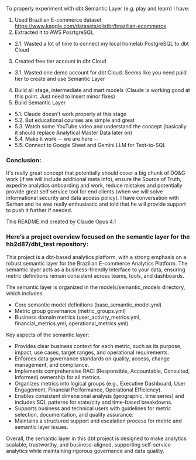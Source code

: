 To properly experiment with dbt Semantic Layer (e.g. play and learn) I have: 
1. Used Brazilian E-commerce dataset https://www.kaggle.com/datasets/olistbr/brazilian-ecommerce
2. Extracted it to AWS PosrtgreSQL
-   2.1. Wasted a lot of time to connect my local homelab PostgreSQL to dbt Cloud
3. Created free tier account in dbt Cloud
-  3.1. Wasted one demo account for dbt Cloud. Seems like you need paid tier to create and use Semantic Layer
4. Build all stage, intermediate and mart models (Claude is working good at this point. Just need to insert minor fixes)
5. Build Semantic Layer
-  5.1. Claude doesn't work properly at this stage
-  5.2. But educational courses are simple and great
-  5.3. Watch some YouTube video and understand the concept (basically it should replace Analytical Master Data later on)
-  5.4. Make it work -- we are here --
-  5.5. Connect to Google Sheet and Gemini LLM for Text-to-SQL

### Conclusion:
It's really great concept that potentially should cover a big chunk of DQ&G work (if we will include additional meta info), ensure the Source of Truth, expedite analytics onboarding and work, reduce mistakes and potentially provide great self service tool for end clients (when we will solve informational security and data access policy). I have conversation with Serhan and he was really enthusiastic and told that he will provide support to push it further if needed.

This README.md created by Claude Opus 4.1
### Here’s a project overview focused on the semantic layer for the hb2d87/dbt_test repository:

This project is a dbt-based analytics platform, with a strong emphasis on a robust semantic layer for the Brazilian E-commerce Analytics Platform. The semantic layer acts as a business-friendly interface to your data, ensuring metric definitions remain consistent across teams, tools, and dashboards.

The semantic layer is organized in the models/semantic_models directory, which includes:
- Core semantic model definitions (base_semantic_model.yml)
- Metric group governance (metric_groups.yml)
- Business domain metrics (user_activity_metrics.yml, financial_metrics.yml, operational_metrics.yml)

Key aspects of the semantic layer:
- Provides clear business context for each metric, such as its purpose, impact, use cases, target ranges, and operational requirements.
- Enforces data governance standards on quality, access, change management, and compliance.
- Implements comprehensive RACI (Responsible, Accountable, Consulted, Informed) ownership for all metrics.
- Organizes metrics into logical groups (e.g., Executive Dashboard, User Engagement, Financial Performance, Operational Efficiency).
- Enables consistent dimensional analysis (geographic, time series) and includes SQL patterns for state/city and time-based breakdowns.
- Supports business and technical users with guidelines for metric selection, documentation, and quality assurance.
- Maintains a structured support and escalation process for metric and semantic layer issues.

Overall, the semantic layer in this dbt project is designed to make analytics scalable, trustworthy, and business-aligned, supporting self-service analytics while maintaining rigorous governance and data quality.
